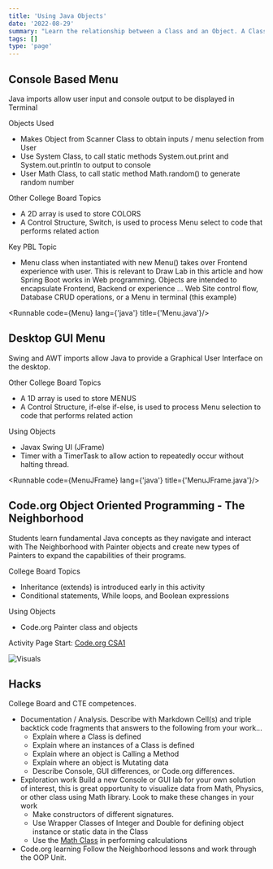 ```yaml
---
title: 'Using Java Objects'
date: '2022-08-29'
summary: "Learn the relationship between a Class and an Object. A Class is a template for an Object. An Object is an instances of a Class. Learning can be done in different methods and different order. This article illustrates multiple methods and learnings obtained using different approaches."
tags: []
type: 'page'
---
```


<script>
	import Runnable from '$components/Runnable.svelte';
	import Menu from './code/Menu.java?raw';
    import MenuJFrame from './code/MenuJFrame.java?raw';
</script>

## Console Based Menu
Java imports allow user input and console output to be displayed in Terminal 

Objects Used
- Makes Object from Scanner Class to obtain inputs / menu selection from User
- Use System Class, to call static methods System.out.print and System.out.println to output to console
- User Math Class, to call static method Math.random() to generate random number

Other College Board Topics
- A 2D array is used to store COLORS
- A Control Structure, Switch, is used to process Menu select to code that performs related action

Key PBL Topic
- Menu class when instantiated with new Menu() takes over Frontend experience with user.  This is relevant to Draw Lab in this article and how Spring Boot works in Web programming.  Objects are intended to encapsulate Frontend, Backend or experience ...  Web Site control flow, Database CRUD operations, or a Menu in terminal (this example)   

<Runnable code={Menu} lang={'java'} title={'Menu.java'}/>

## Desktop GUI Menu
Swing and AWT imports allow Java to provide a Graphical User Interface on the desktop.

Other College Board Topics
- A 1D array is used to store MENUS
- A Control Structure, if-else if-else, is used to process Menu selection to code that performs related action

Using Objects
- Javax Swing UI (JFrame)
- Timer with a TimerTask to allow action to repeatedly occur without halting thread.

<Runnable code={MenuJFrame} lang={'java'} title={'MenuJFrame.java'}/>

## Code.org Object Oriented Programming - The Neighborhood
Students learn fundamental Java concepts as they navigate and interact with The Neighborhood with Painter objects and create new types of Painters to expand the capabilities of their programs.

College Board Topics
- Inheritance (extends) is introduced early in this activity
- Conditional statements, While loops, and Boolean expressions

Using Objects
- Code.org Painter class and objects

Activity Page Start: [Code.org CSA1](https://studio.code.org/s/csa1-2022)

![Visuals](../../../static/pages_images/code_org_painter.png)


## Hacks
College Board and CTE competences.  
- Documentation / Analysis. Describe with Markdown Cell(s) and triple backtick code fragments that answers to the following from your work...
    - Explain where a Class is defined 
    - Explain where an instances of a Class is defined
    - Explain where an object is Calling a Method
    - Explain where an object is Mutating data
    - Describe Console, GUI differences, or Code.org differences.
- Exploration work
Build a new Console or GUI lab for your own solution of interest, this is great opportunity to visualize data from Math, Physics, or other class using Math library.  Look to make these changes in your work 
    - Make constructors of different signatures.
    - Use Wrapper Classes of Integer and Double for defining object instance or static data in the Class
    - Use the [Math Class](https://www.javatpoint.com/java-math) in performing calculations
- Code.org learning
Follow the Neighborhood lessons and work through the OOP Unit.
